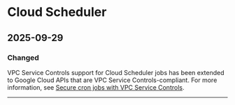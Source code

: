 # Cloud Scheduler

## 2025-09-29

### Changed

VPC Service Controls support for Cloud Scheduler jobs has been extended to Google Cloud APIs that are VPC Service Controls-compliant. For more information, see [Secure cron jobs with VPC Service Controls](https://docs.cloud.google.com/scheduler/docs/secure-with-vpcsc).

---
